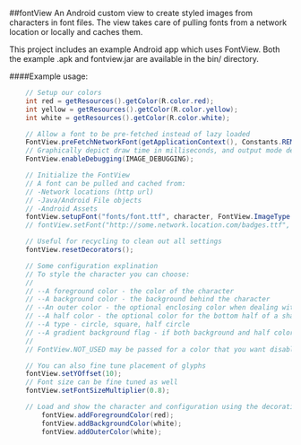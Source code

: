 ##fontView
An Android custom view to create styled images from characters in font files.
The view takes care of pulling fonts from a network location or locally and  caches them.

This project includes an example Android app which uses FontView.
Both the example .apk and fontview.jar are available in the bin/ directory.

####Example usage:

```java
  	// Setup our colors
	int red = getResources().getColor(R.color.red);
	int yellow = getResources().getColor(R.color.yellow);
	int white = getResources().getColor(R.color.white);

	// Allow a font to be pre-fetched instead of lazy loaded
	FontView.preFetchNetworkFont(getApplicationContext(), Constants.REMOTE_FONT);
	// Graphically depict draw time in milliseconds, and output mode debug info to logcat
	FontView.enableDebugging(IMAGE_DEBUGGING);

	// Initialize the FontView
	// A font can be pulled and cached from:
	// -Network locations (http url)
	// -Java/Android File objects
	// -Android Assets
	fontView.setupFont("fonts/font.ttf", character, FontView.ImageType.CIRCLE);
	// fontView.setFont("http://some.network.location.com/badges.ttf", false, character, FontView.ImageType.CIRCLE);

	// Useful for recycling to clean out all settings
	fontView.resetDecorators();

	// Some configuration explination
	// To style the character you can choose:
	//
	// --A foreground color - the color of the character
	// --A background color - the background behind the character
	// --An outer color - the optional enclosing color when dealing with circles (outside the circle)
	// --A half color - the optional color for the bottom half of a shape's background
	// --A type - circle, square, half circle
	// --A gradient background flag - if both background and half colors are passed
	//
	// FontView.NOT_USED may be passed for a color that you want disabled

	// You can also fine tune placement of glyphs
	fontView.setYOffset(10);
	// Font size can be fine tuned as well
	fontView.setFontSizeMultiplier(0.8);

	// Load and show the character and configuration using the decoration pattern
        fontView.addForegroundColor(red);
        fontView.addBackgroundColor(white);
        fontView.addOuterColor(white);
```
